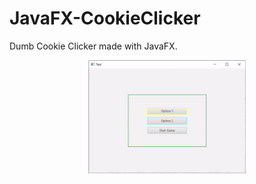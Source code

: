 # JavaFX-CookieClicker
Dumb Cookie Clicker made with JavaFX.

<p align="center">
  <img width="50%" src="./gfx/demo.gif"/>
</p>
